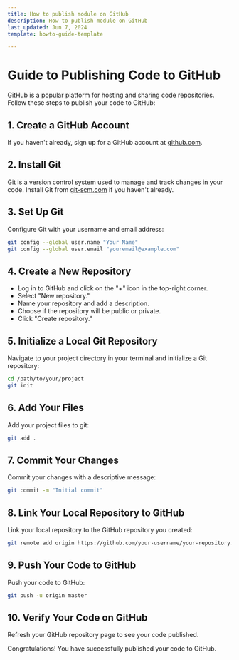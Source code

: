 ```yaml
---
title: How to publish module on GitHub
description: How to publish module on GitHub
last_updated: Jun 7, 2024
template: howto-guide-template

---
```


# Guide to Publishing Code to GitHub

GitHub is a popular platform for hosting and sharing code repositories. Follow these steps to publish your code to GitHub:

## 1. Create a GitHub Account

If you haven't already, sign up for a GitHub account at [github.com](https://github.com/).

## 2. Install Git

Git is a version control system used to manage and track changes in your code. Install Git from [git-scm.com](https://git-scm.com/) if you haven't already.

## 3. Set Up Git

Configure Git with your username and email address:

```bash
git config --global user.name "Your Name"
git config --global user.email "youremail@example.com"
```

## 4. Create a New Repository

- Log in to GitHub and click on the "+" icon in the top-right corner.
- Select "New repository."
- Name your repository and add a description.
- Choose if the repository will be public or private.
- Click "Create repository."

## 5. Initialize a Local Git Repository

Navigate to your project directory in your terminal and initialize a Git repository:

```bash
cd /path/to/your/project
git init
```

## 6. Add Your Files

Add your project files to git:

```bash
git add .
```

## 7. Commit Your Changes

Commit your changes with a descriptive message:

```bash
git commit -m "Initial commit"
```

## 8. Link Your Local Repository to GitHub

Link your local repository to the GitHub repository you created:

```bash
git remote add origin https://github.com/your-username/your-repository.git
```

## 9. Push Your Code to GitHub

Push your code to GitHub:

```bash
git push -u origin master
```

## 10. Verify Your Code on GitHub

Refresh your GitHub repository page to see your code published.

Congratulations! You have successfully published your code to GitHub.